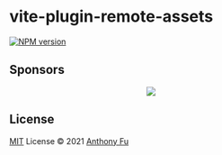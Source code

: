 # vite-plugin-remote-assets

[![NPM version](https://img.shields.io/npm/v/vite-plugin-remote-assets?color=a1b858&label=)](https://www.npmjs.com/package/vite-plugin-remote-assets)

## Sponsors

<p align="center">
  <a href="https://cdn.jsdelivr.net/gh/antfu/static/sponsors.svg">
    <img src='https://cdn.jsdelivr.net/gh/antfu/static/sponsors.svg'/>
  </a>
</p>

## License

[MIT](./LICENSE) License © 2021 [Anthony Fu](https://github.com/antfu)
